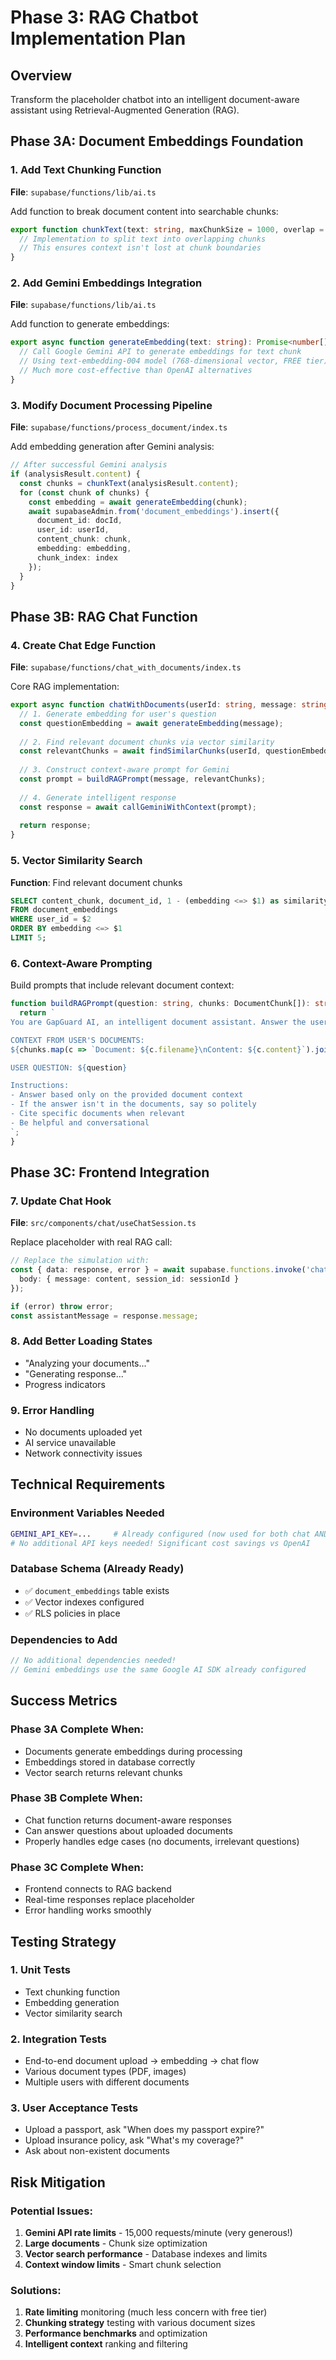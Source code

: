 # Phase 3: RAG Chatbot Implementation Plan

## Overview
Transform the placeholder chatbot into an intelligent document-aware assistant using Retrieval-Augmented Generation (RAG).

## Phase 3A: Document Embeddings Foundation

### 1. Add Text Chunking Function
**File**: `supabase/functions/lib/ai.ts`

Add function to break document content into searchable chunks:
```typescript
export function chunkText(text: string, maxChunkSize = 1000, overlap = 100): string[] {
  // Implementation to split text into overlapping chunks
  // This ensures context isn't lost at chunk boundaries
}
```

### 2. Add Gemini Embeddings Integration
**File**: `supabase/functions/lib/ai.ts`

Add function to generate embeddings:
```typescript
export async function generateEmbedding(text: string): Promise<number[]> {
  // Call Google Gemini API to generate embeddings for text chunk
  // Using text-embedding-004 model (768-dimensional vector, FREE tier)
  // Much more cost-effective than OpenAI alternatives
}
```

### 3. Modify Document Processing Pipeline
**File**: `supabase/functions/process_document/index.ts`

Add embedding generation after Gemini analysis:
```typescript
// After successful Gemini analysis
if (analysisResult.content) {
  const chunks = chunkText(analysisResult.content);
  for (const chunk of chunks) {
    const embedding = await generateEmbedding(chunk);
    await supabaseAdmin.from('document_embeddings').insert({
      document_id: docId,
      user_id: userId,
      content_chunk: chunk,
      embedding: embedding,
      chunk_index: index
    });
  }
}
```

## Phase 3B: RAG Chat Function

### 4. Create Chat Edge Function
**File**: `supabase/functions/chat_with_documents/index.ts`

Core RAG implementation:
```typescript
export async function chatWithDocuments(userId: string, message: string) {
  // 1. Generate embedding for user's question
  const questionEmbedding = await generateEmbedding(message);
  
  // 2. Find relevant document chunks via vector similarity
  const relevantChunks = await findSimilarChunks(userId, questionEmbedding);
  
  // 3. Construct context-aware prompt for Gemini
  const prompt = buildRAGPrompt(message, relevantChunks);
  
  // 4. Generate intelligent response
  const response = await callGeminiWithContext(prompt);
  
  return response;
}
```

### 5. Vector Similarity Search
**Function**: Find relevant document chunks
```sql
SELECT content_chunk, document_id, 1 - (embedding <=> $1) as similarity
FROM document_embeddings 
WHERE user_id = $2
ORDER BY embedding <=> $1
LIMIT 5;
```

### 6. Context-Aware Prompting
Build prompts that include relevant document context:
```typescript
function buildRAGPrompt(question: string, chunks: DocumentChunk[]): string {
  return `
You are GapGuard AI, an intelligent document assistant. Answer the user's question based on their uploaded documents.

CONTEXT FROM USER'S DOCUMENTS:
${chunks.map(c => `Document: ${c.filename}\nContent: ${c.content}`).join('\n\n')}

USER QUESTION: ${question}

Instructions:
- Answer based only on the provided document context
- If the answer isn't in the documents, say so politely
- Cite specific documents when relevant
- Be helpful and conversational
`;
}
```

## Phase 3C: Frontend Integration

### 7. Update Chat Hook
**File**: `src/components/chat/useChatSession.ts`

Replace placeholder with real RAG call:
```typescript
// Replace the simulation with:
const { data: response, error } = await supabase.functions.invoke('chat_with_documents', {
  body: { message: content, session_id: sessionId }
});

if (error) throw error;
const assistantMessage = response.message;
```

### 8. Add Better Loading States
- "Analyzing your documents..."
- "Generating response..."
- Progress indicators

### 9. Error Handling
- No documents uploaded yet
- AI service unavailable
- Network connectivity issues

## Technical Requirements

### Environment Variables Needed
```bash
GEMINI_API_KEY=...     # Already configured (now used for both chat AND embeddings)
# No additional API keys needed! Significant cost savings vs OpenAI
```

### Database Schema (Already Ready)
- ✅ `document_embeddings` table exists
- ✅ Vector indexes configured
- ✅ RLS policies in place

### Dependencies to Add
```typescript
// No additional dependencies needed!
// Gemini embeddings use the same Google AI SDK already configured
```

## Success Metrics

### Phase 3A Complete When:
- Documents generate embeddings during processing
- Embeddings stored in database correctly
- Vector search returns relevant chunks

### Phase 3B Complete When:
- Chat function returns document-aware responses
- Can answer questions about uploaded documents
- Properly handles edge cases (no documents, irrelevant questions)

### Phase 3C Complete When:
- Frontend connects to RAG backend
- Real-time responses replace placeholder
- Error handling works smoothly

## Testing Strategy

### 1. Unit Tests
- Text chunking function
- Embedding generation
- Vector similarity search

### 2. Integration Tests
- End-to-end document upload → embedding → chat flow
- Various document types (PDF, images)
- Multiple users with different documents

### 3. User Acceptance Tests
- Upload a passport, ask "When does my passport expire?"
- Upload insurance policy, ask "What's my coverage?"
- Ask about non-existent documents

## Risk Mitigation

### Potential Issues:
1. **Gemini API rate limits** - 15,000 requests/minute (very generous!)
2. **Large documents** - Chunk size optimization
3. **Vector search performance** - Database indexes and limits
4. **Context window limits** - Smart chunk selection

### Solutions:
1. **Rate limiting** monitoring (much less concern with free tier)
2. **Chunking strategy** testing with various document sizes
3. **Performance benchmarks** and optimization
4. **Intelligent context** ranking and filtering 